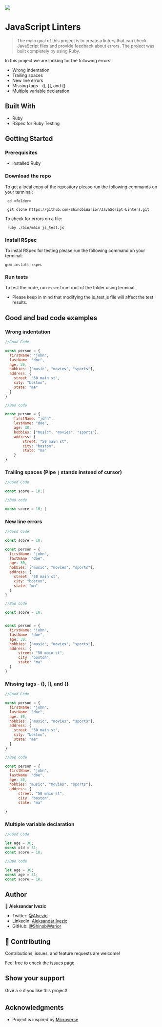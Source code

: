 ![](https://img.shields.io/badge/Microverse-blueviolet)

# JavaScript Linters

> The main goal of this project is to create a linters that can check JavaScript files and provide feedback about errors. The project was built completely by using Ruby.

In this project we are looking for the following errors:

   - Wrong indentation
   - Trailing spaces   
   - New line errors
   - Missing tags - (), [], and {}
   - Multiple variable declaration

## Built With

- Ruby
- RSpec for Ruby Testing

## Getting Started

### Prerequisites
   - Installed Ruby
 
### Download the repo

To get a local copy of the repository please run the following commands on your terminal:

     cd <folder>

     git clone https://github.com/ShinobiWarior/JavaScript-Linters.git

To check for errors on a file:

     ruby ./bin/main js_test.js

### Install RSpec
To instal RSpec for testing please run the following command on your terminal:
    
    gem install rspec

### Run tests

To test the code, run  `rspec`  from root of the folder using terminal.
- Please keep in mind that modifying the js_test.js file will affect the test results.

##  Good and bad code examples
    
### Wrong indentation
~~~javascript
//Good Code

const person = {
  firstName: "john",
  lastName: "doe",
  age: 30,
  hobbies: ["music", "movies", "sports"],
  address: {
    street: "50 main st",
    city: "boston",
    state: "ma"
  }
}

//Bad code

const person = {
    firstName: "john",
    lastName: "doe",
    age: 30,
    hobbies: ["music", "movies", "sports"],
    address: {
        street: "50 main st",
        city: "boston",
        state: "ma"
    }
}

~~~

### Trailing spaces (Pipe `|` stands instead of cursor)
~~~javascript
//Good Code

const score = 10;|

//Bad code

const score = 10; |

~~~

### New line errors
~~~javascript
//Good Code

const score = 10;

const person = {
  firstName: "john",
  lastName: "doe",
  age: 30,
  hobbies: ["music", "movies", "sports"],
  address: {
    street: "50 main st",
    city: "boston",
    state: "ma"
  }
}

//Bad code

const score = 10;


const person = {
  firstName: "john",
  lastName: "doe",
  age: 30,
  hobbies: ["music", "movies", "sports"],
  address: {
      street: "50 main st",
      city: "boston",
      state: "ma"
  }
}

~~~

### Missing tags - (), [], and {}
~~~javascript
//Good Code

const person = {
  firstName: "john",
  lastName: "doe",
  age: 30,
  hobbies: ["music", "movies", "sports"],
  address: {
    street: "50 main st",
    city: "boston",
    state: "ma"
  }
}

//Bad code

const person = {
  firstName: "john",
  lastName: "doe",
  age: 30,
  hobbies: "music", "movies", "sports"],
  address: {
      street: "50 main st",
      city: "boston",
      state: "ma"
    
}

~~~

### Multiple variable declaration
~~~javascript
//Good Code

let age = 30;
const old = 31;
const score = 10; 

//Bad code

let age = 30;
const age = 31;
const score = 10; 
~~~

## Author

👤 **Aleksandar Ivezic**

- Twitter: [@AIvezic](https://twitter.com/AIvezic/)
- LinkedIn: [Aleksandar Ivezic](https://www.linkedin.com/in/aleksandar-ivezi%C4%87-1a6b0391/)
- GitHub: [@ShinobiWarior](https://github.com/ShinobiWarior/)


## 🤝 Contributing

Contributions, issues, and feature requests are welcome!

Feel free to check the [issues page](https://github.com/ShinobiWarior/JavaScript-Linters/issues).

## Show your support

Give a ⭐️ if you like this project!

## Acknowledgments

- Project is inspired by [Microverse](https://www.microverse.org/?grsf=w9rx3c)


